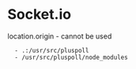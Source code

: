 

# Socket.io 


location.origin - cannot be used


      - .:/usr/src/pluspoll
      - /usr/src/pluspoll/node_modules